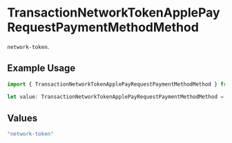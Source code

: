 # TransactionNetworkTokenApplePayRequestPaymentMethodMethod

`network-token`.

## Example Usage

```typescript
import { TransactionNetworkTokenApplePayRequestPaymentMethodMethod } from "@gr4vy/sdk/models/components";

let value: TransactionNetworkTokenApplePayRequestPaymentMethodMethod = "network-token";
```

## Values

```typescript
"network-token"
```